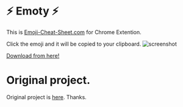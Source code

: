 # :zap: Emoty :zap:

This is [Emoji-Cheat-Sheet.com](http://www.emoji-cheat-sheet.com/) for Chrome Extention.

Click the emoji and it will be copied to your clipboard.
![screenshot](https://cloud.githubusercontent.com/assets/1663465/2938183/517b1bbc-d8f7-11e3-8597-49dadfe2a39b.png)

[Download from here!](https://chrome.google.com/webstore/detail/emoty/kgljgnbhcigffgoifhjbbifhbdkapmgm?hl=ja&gl=JP)

# Original project.
Original project is [here](https://github.com/arvida/emoji-cheat-sheet.com).
Thanks.
